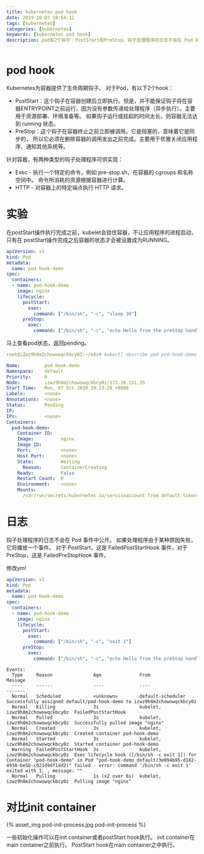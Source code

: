 ```yaml
---
title: kubernetes pod hook
date: 2019-10-07 18:54:12
tags: [kubernetes]
categories: [kubernetes]
keywords: [kubernetes pod hook]
description: pod有2个钩子：PostStart和PreStop。钩子处理程序的日志不会在 Pod 事件中公开。要使用describe命令在Events中查看。
---
```


# pod hook

Kubernetes为容器提供了生命周期钩子。 对于Pod，有以下2个hook：
<!-- more -->
- PostStart：这个钩子在容器创建后立即执行。但是，并不能保证钩子将在容器ENTRYPOINT之前运行，因为没有参数传递给处理程序（异步执行）。主要用于资源部署、环境准备等。 如果钩子运行或挂起的时间太长，则容器无法达到 running 状态。
- PreStop：这个钩子在容器终止之前立即被调用。它是阻塞的，意味着它是同步的， 所以它必须在删除容器的调用发出之前完成。主要用于优雅关闭应用程序、通知其他系统等。

针对容器，有两种类型的钩子处理程序可供实现：
- Exec - 执行一个特定的命令，例如 pre-stop.sh，在容器的 cgroups 和名称空间中。 命令所消耗的资源根据容器进行计算。
- HTTP - 对容器上的特定端点执行 HTTP 请求。

# 实验

在postStart操作执行完成之前，kubelet会锁住容器，不让应用程序的进程启动，只有在 postStart操作完成之后容器的状态才会被设置成为RUNNING。
```yml
apiVersion: v1
kind: Pod
metadata:
  name: pod-hook-demo
spec:
  containers:
  - name: pod-hook-demo
    image: nginx
    lifecycle:
      postStart:
        exec:
          command: ["/bin/sh", "-c", "sleep 30"]
      preStop:
        exec:
          command: ["/bin/sh", "-c", "echo Hello from the preStop handler > /usr/share/message"]
```

马上查看pod状态，返回pending。
```yml
root@iZwz9h8m2chowowqckbcy0Z:~/k8s# kubectl describe pod pod-hook-demo

Name:         pod-hook-demo
Namespace:    default
Priority:     0
Node:         izwz9h8m2chowowqckbcy0z/172.18.151.35
Start Time:   Mon, 07 Oct 2019 19:23:28 +0800
Labels:       <none>
Annotations:  <none>
Status:       Pending
IP:           
IPs:          <none>
Containers:
  pod-hook-demo:
    Container ID:   
    Image:          nginx
    Image ID:       
    Port:           <none>
    Host Port:      <none>
    State:          Waiting
      Reason:       ContainerCreating
    Ready:          False
    Restart Count:  0
    Environment:    <none>
    Mounts:
      /var/run/secrets/kubernetes.io/serviceaccount from default-token-rpvtx (ro)
```

# 日志

钩子处理程序的日志不会在 Pod 事件中公开。 如果处理程序由于某种原因失败，它将播放一个事件。 
对于 PostStart，这是 FailedPostStartHook 事件，对于 PreStop，这是 FailedPreStopHook 事件。

修改yml
```yml
apiVersion: v1
kind: Pod
metadata:
  name: pod-hook-demo
spec:
  containers:
  - name: pod-hook-demo
    image: nginx
    lifecycle:
      postStart:
        exec:
          command: ["/bin/sh", "-c", "exit 1"]
      preStop:
        exec:
          command: ["/bin/sh", "-c", "echo Hello from the preStop handler > /usr/share/message"]
```

```
Events:
  Type     Reason               Age              From                              Message
  ----     ------               ----             ----                              -------
  Normal   Scheduled            <unknown>        default-scheduler                 Successfully assigned default/pod-hook-demo to izwz9h8m2chowowqckbcy0z
  Normal   Killing              3s               kubelet, izwz9h8m2chowowqckbcy0z  FailedPostStartHook
  Normal   Pulled               3s               kubelet, izwz9h8m2chowowqckbcy0z  Successfully pulled image "nginx"
  Normal   Created              3s               kubelet, izwz9h8m2chowowqckbcy0z  Created container pod-hook-demo
  Normal   Started              3s               kubelet, izwz9h8m2chowowqckbcy0z  Started container pod-hook-demo
  Warning  FailedPostStartHook  3s               kubelet, izwz9h8m2chowowqckbcy0z  Exec lifecycle hook ([/bin/sh -c exit 1]) for Container "pod-hook-demo" in Pod "pod-hook-demo_default(3e094b95-d182-4938-be5b-c021d9df1dd2)" failed - error: command '/bin/sh -c exit 1' exited with 1: , message: ""
  Normal   Pulling              1s (x2 over 6s)  kubelet, izwz9h8m2chowowqckbcy0z  Pulling image "nginx"
```

# 对比init container

{% asset_img pod-init-process.jpg pod-init-process %}

一些初始化操作可以在init container或者postStart hook执行。
init container在main container之前执行。
PostStart hook在main container之中执行。